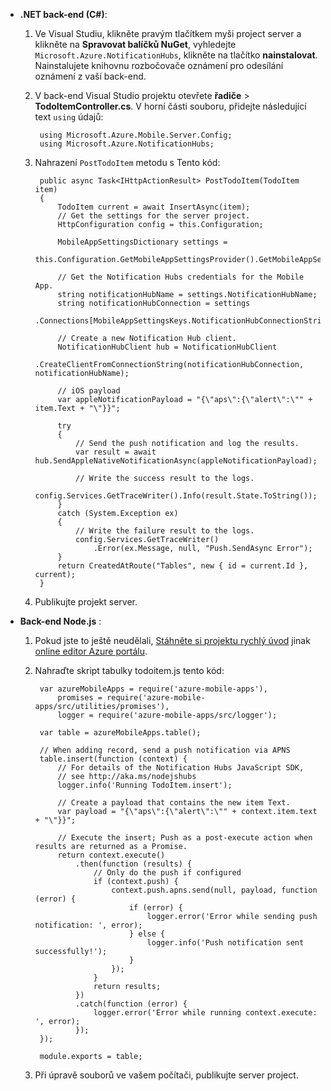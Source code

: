 
+ **.NET back-end (C#)**:    
    1. Ve Visual Studiu, klikněte pravým tlačítkem myši project server a klikněte na **Spravovat balíčků NuGet**, vyhledejte `Microsoft.Azure.NotificationHubs`, klikněte na tlačítko **nainstalovat**. Nainstalujete knihovnu rozbočovače oznámení pro odesílání oznámení z vaší back-end.

    2. V back-end Visual Studio projektu otevřete **řadiče** > **TodoItemController.cs**. V horní části souboru, přidejte následující text `using` údajů:

            using Microsoft.Azure.Mobile.Server.Config;
            using Microsoft.Azure.NotificationHubs;


    3. Nahrazení `PostTodoItem` metodu s Tento kód:  
      
            public async Task<IHttpActionResult> PostTodoItem(TodoItem item)
            {
                TodoItem current = await InsertAsync(item);
                // Get the settings for the server project.
                HttpConfiguration config = this.Configuration;
    
                MobileAppSettingsDictionary settings = 
                    this.Configuration.GetMobileAppSettingsProvider().GetMobileAppSettings();
    
                // Get the Notification Hubs credentials for the Mobile App.
                string notificationHubName = settings.NotificationHubName;
                string notificationHubConnection = settings
                    .Connections[MobileAppSettingsKeys.NotificationHubConnectionString].ConnectionString;
    
                // Create a new Notification Hub client.
                NotificationHubClient hub = NotificationHubClient
                .CreateClientFromConnectionString(notificationHubConnection, notificationHubName);
    
                // iOS payload
                var appleNotificationPayload = "{\"aps\":{\"alert\":\"" + item.Text + "\"}}";
    
                try
                {
                    // Send the push notification and log the results.
                    var result = await hub.SendAppleNativeNotificationAsync(appleNotificationPayload);
    
                    // Write the success result to the logs.
                    config.Services.GetTraceWriter().Info(result.State.ToString());
                }
                catch (System.Exception ex)
                {
                    // Write the failure result to the logs.
                    config.Services.GetTraceWriter()
                        .Error(ex.Message, null, "Push.SendAsync Error");
                }
                return CreatedAtRoute("Tables", new { id = current.Id }, current);
            }

    4. Publikujte projekt server.

+ **Back-end Node.js** : 
   
    1. Pokud jste to ještě neudělali, [Stáhněte si projektu rychlý úvod](app-service-mobile-node-backend-how-to-use-server-sdk.md#download-quickstart) jinak [online editor Azure portálu](app-service-mobile-node-backend-how-to-use-server-sdk.md#online-editor). 
    
    2. Nahraďte skript tabulky todoitem.js tento kód:


            var azureMobileApps = require('azure-mobile-apps'),
                promises = require('azure-mobile-apps/src/utilities/promises'),
                logger = require('azure-mobile-apps/src/logger');
            
            var table = azureMobileApps.table();
            
            // When adding record, send a push notification via APNS
            table.insert(function (context) {
                // For details of the Notification Hubs JavaScript SDK, 
                // see http://aka.ms/nodejshubs
                logger.info('Running TodoItem.insert');
                
                // Create a payload that contains the new item Text.
                var payload = "{\"aps\":{\"alert\":\"" + context.item.text + "\"}}";
                
                // Execute the insert; Push as a post-execute action when results are returned as a Promise.
                return context.execute()
                    .then(function (results) {
                        // Only do the push if configured
                        if (context.push) {
                            context.push.apns.send(null, payload, function (error) {
                                if (error) {
                                    logger.error('Error while sending push notification: ', error);
                                } else {
                                    logger.info('Push notification sent successfully!');
                                }
                            });
                        }
                        return results;
                    })
                    .catch(function (error) {
                        logger.error('Error while running context.execute: ', error);
                    });
            });
            
            module.exports = table;

    2. Při úpravě souborů ve vašem počítači, publikujte server project.
